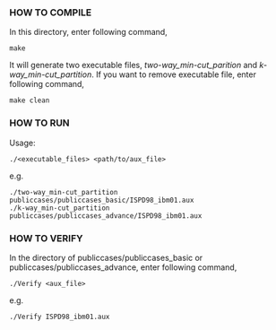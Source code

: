 ### HOW TO COMPILE
In this directory, enter following command,
```
make
```
It will generate two executable files, *two-way_min-cut_parition* and *k-way_min-cut_partition*.
If you want to remove executable file, enter following command,
```
make clean
```

### HOW TO RUN
Usage:
```
./<executable_files> <path/to/aux_file>
```
e.g.
```
./two-way_min-cut_partition publiccases/publiccases_basic/ISPD98_ibm01.aux
./k-way_min-cut_partition publiccases/publiccases_advance/ISPD98_ibm01.aux
```

### HOW TO VERIFY
In the directory of publiccases/publiccases_basic or publiccases/publiccases_advance, enter following command,
```
./Verify <aux_file>
```
e.g.
```    
./Verify ISPD98_ibm01.aux
```
